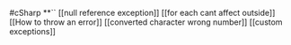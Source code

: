 #cSharp 
**``
[[null reference exception]]
[[for each cant affect outside]]
[[How to throw an error]]
[[converted character wrong number]]
[[custom exceptions]]

